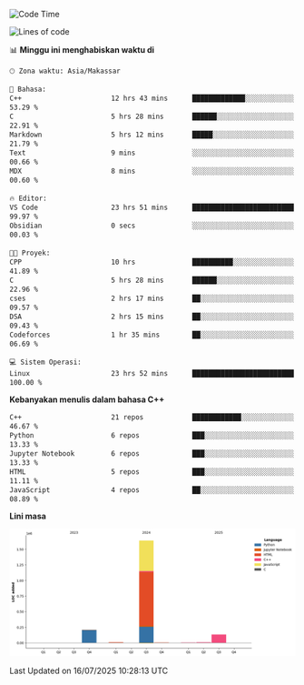 <!--START_SECTION:waka-->
![Code Time](http://img.shields.io/badge/Code%20Time-346%20hrs%2029%20mins-blue)

![Lines of code](https://img.shields.io/badge/Sejak%20Hello%20World%20aku%20telah%20menulis-2.0%20million%20baris%20kode-blue)

📊 **Minggu ini menghabiskan waktu di** 

```text
🕑︎ Zona waktu: Asia/Makassar

💬 Bahasa: 
C++                      12 hrs 43 mins      █████████████░░░░░░░░░░░░   53.29 % 
C                        5 hrs 28 mins       ██████░░░░░░░░░░░░░░░░░░░   22.91 % 
Markdown                 5 hrs 12 mins       █████░░░░░░░░░░░░░░░░░░░░   21.79 % 
Text                     9 mins              ░░░░░░░░░░░░░░░░░░░░░░░░░   00.66 % 
MDX                      8 mins              ░░░░░░░░░░░░░░░░░░░░░░░░░   00.60 % 

🔥 Editor: 
VS Code                  23 hrs 51 mins      █████████████████████████   99.97 % 
Obsidian                 0 secs              ░░░░░░░░░░░░░░░░░░░░░░░░░   00.03 % 

🐱‍💻 Proyek: 
CPP                      10 hrs              ██████████░░░░░░░░░░░░░░░   41.89 % 
C                        5 hrs 28 mins       ██████░░░░░░░░░░░░░░░░░░░   22.96 % 
cses                     2 hrs 17 mins       ██░░░░░░░░░░░░░░░░░░░░░░░   09.57 % 
DSA                      2 hrs 15 mins       ██░░░░░░░░░░░░░░░░░░░░░░░   09.43 % 
Codeforces               1 hr 35 mins        ██░░░░░░░░░░░░░░░░░░░░░░░   06.69 % 

💻 Sistem Operasi: 
Linux                    23 hrs 52 mins      █████████████████████████   100.00 % 
```

**Kebanyakan menulis dalam bahasa C++** 

```text
C++                      21 repos            ████████████░░░░░░░░░░░░░   46.67 % 
Python                   6 repos             ███░░░░░░░░░░░░░░░░░░░░░░   13.33 % 
Jupyter Notebook         6 repos             ███░░░░░░░░░░░░░░░░░░░░░░   13.33 % 
HTML                     5 repos             ███░░░░░░░░░░░░░░░░░░░░░░   11.11 % 
JavaScript               4 repos             ██░░░░░░░░░░░░░░░░░░░░░░░   08.89 % 
```



**Lini masa**

![Lines of Code chart](https://raw.githubusercontent.com/yusuf601/yusuf601/main/assets/bar_graph.png)


 Last Updated on 16/07/2025 10:28:13 UTC
<!--END_SECTION:waka-->

